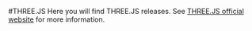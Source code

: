 #THREE.JS
Here you will find THREE.JS releases.
See [THREE.JS official website](https://threejs.org) for more information. 
